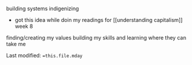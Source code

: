 building systems
indigenizing
- got this idea while doin my readings for [[understanding capitalism]] week 8

finding/creating my values
building my skills and learning where they can take me



Last modified: `=this.file.mday`